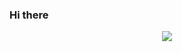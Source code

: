 ### Hi there 

<p align="center">
  <img src="https://github-readme-stats.vercel.app/api?username=hosseinnarimanirad&show_icons=true&count_private=true&include_all_commits=true&theme=bear" />
</p>

<!--
**hosseinnarimanirad/hosseinnarimanirad** is a ✨ _special_ ✨ repository because its `README.md` (this file) appears on your GitHub profile.

Here are some ideas to get you started:

- 🔭 I’m currently working on ...
- 🌱 I’m currently learning ...
- 👯 I’m looking to collaborate on ...
- 🤔 I’m looking for help with ...
- 💬 Ask me about ...
- 📫 How to reach me: ...
- 😄 Pronouns: ...
- ⚡ Fun fact: ...
-->
